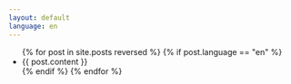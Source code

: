 ```yaml
---
layout: default
language: en
---
```




<div class="home">

  <ul class="post-list">
    {% for post in site.posts reversed %}
    {% if post.language == "en" %}
      <li>
        {{ post.content }}
      </li>
    {% endif %}
    {% endfor %}
  </ul>

</div>

